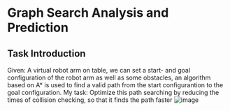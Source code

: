 # Graph Search Analysis and Prediction
## Task Introduction  
Given: A virtual robot arm on table, we can set a start- and goal configuration of the robot arm as well as some obstacles, an algorithm based on A* is used to find a valid path from the start configurantion to the goal configuration.
My task: Optimize this path searching by reducing the times of collision checking, so that it finds the path faster
![image](https://user-images.githubusercontent.com/85927870/165431304-90fb9211-58b9-459f-a595-97a71ab54b69.png)
